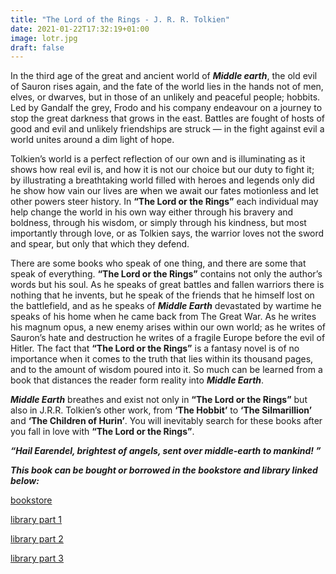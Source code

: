 ```yaml
---
title: "The Lord of the Rings - J. R. R. Tolkien"
date: 2021-01-22T17:32:19+01:00
image: lotr.jpg
draft: false
---
```



In the third age of the great and ancient world of ***Middle earth***, the old evil of Sauron rises again, and the fate of the world lies in the hands not of men, elves, or dwarves, but in those of an unlikely and peaceful people; hobbits. Led by Gandalf the grey, Frodo and his company endeavour on a journey to stop the great darkness that grows in the east. Battles are fought of hosts of good and evil and unlikely friendships are struck — in the fight against evil a world unites around a dim light of hope.


Tolkien’s world is a perfect reflection of our own and is illuminating as it shows how real evil is, and how it is not our choice but our duty to fight it; by illustrating a breathtaking world filled with heroes and legends only did he show how vain our lives are when we await our fates motionless and let other powers steer history. In **“The Lord or the Rings”** each individual may help change the world in his own way either through his bravery and boldness, through his wisdom, or simply through his kindness, but most importantly through love, or as Tolkien says, the warrior loves not the sword and spear, but only that which they defend.


There are some books who speak of one thing, and there are some that speak of everything. **“The Lord or the Rings”** contains not only the author’s words but his soul. As he speaks of great battles and fallen warriors there is nothing that he invents, but he speak of the friends that he himself lost on the battlefield, and as he speaks of ***Middle Earth*** devastated by wartime he speaks of his home when he came back from The Great War. As he writes his magnum opus, a new enemy arises within our own world; as he writes of Sauron’s hate and destruction he writes of a fragile Europe before the evil of Hitler. The fact that **“The Lord or the Rings”** is a fantasy novel is of no importance when it comes to the truth that lies within its thousand pages, and to the amount of wisdom poured into it. So much can be learned from a book that distances the reader form reality into ***Middle Earth***. 


***Middle Earth*** breathes and exist not only in **“The Lord or the Rings”** but also in J.R.R. Tolkien’s other work, from **‘The Hobbit’** to **‘The Silmarillion’** and **‘The Children of Hurin’**. You will inevitably search for these books after you fall in love with **“The Lord or the Rings”**.


***“Hail Earendel, brightest of angels, sent over middle-earth to mankind! ”***


***This book can be bought or borrowed in the bookstore and library linked below:***


[bookstore](https://books.ba/knjizara/naucna-fantastika-i-fantazija/the-hobbit-the-lord-of-the-rings-boxed-set-detail) 


[library part 1](https://plus.bh.cobiss.net/opac7/bib/bgsa/2376995)


[library part 2](https://plus.bh.cobiss.net/opac7/bib/bgsa/116533772)


[library part 3](https://plus.bh.cobiss.net/opac7/bib/bgsa/116535052)